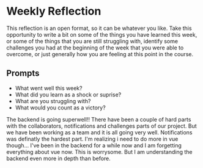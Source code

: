 # Weekly Reflection
This reflection is an open format, so it can be whatever you like. Take this opportunity to write a bit on some of the things you have learned this week, or some of the things that you are still struggling with, identify some challenges you had at the beginning of the week that you were able to overcome, or just generally how you are feeling at this point in the course.

## Prompts
- What went well this week?
- What did you learn as a shock or suprise?
- What are you struggling with?
- What would you count as a victory?

The backend is going superwell!! There have been a couple of hard parts with the collaborators, notifications and challenges parts of our project. But we have been working as a team and it is all going very well. Notifications was definatly the hardest part.
I'm realizing i need to do more in vue though...
I've been in the backend for a while now and I am forgetting everything about vue now. This is worrysome. But I am understanding the backend even more in depth than before.